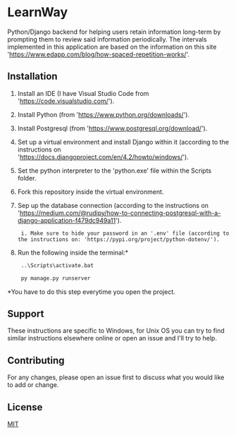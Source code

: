 # LearnWay

Python/Django backend for helping users retain information long-term by prompting them to review said information periodically. The intervals implemented in this application are based on the information on this site 'https://www.edapp.com/blog/how-spaced-repetition-works/'.

## Installation

1. Install an IDE (I have Visual Studio Code from 'https://code.visualstudio.com/').
2. Install Python (from 'https://www.python.org/downloads/').
3. Install Postgresql (from 'https://www.postgresql.org/download/').
4. Set up a virtual environment and install Django within it (according to the instructions on 'https://docs.djangoproject.com/en/4.2/howto/windows/').
5. Set the python interpreter to the 'python.exe' file within the Scripts folder.
6. Fork this repository inside the virtual environment.
7. Sep up the database connection (according to the instructions on 'https://medium.com/@rudipy/how-to-connecting-postgresql-with-a-django-application-f479dc949a11').

        i. Make sure to hide your password in an '.env' file (according to the instructions on: 'https://pypi.org/project/python-dotenv/').
9. Run the following inside the terminal:*
   ```cmd
    ..\Scripts\activate.bat
   ```
   ```python
    py manage.py runserver
   ```
*You have to do this step everytime you open the project.

## Support

These instructions are specific to Windows, for Unix OS you can try to find similar instructions elsewhere online or open an issue and I'll try to help.

## Contributing

For any changes, please open an issue first to discuss what you would like to add or change.

## License

[MIT](https://choosealicense.com/licenses/mit/)
